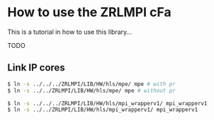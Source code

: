 How to use the ZRLMPI cFa
============================

This is a tutorial in how to use this library...

TODO



## Link IP cores 
```bash
$ ln -s ../../../ZRLMPI/LIB/HW/hls/mpe/ mpe # with pr
$ ln -s ../../ZRLMPI/LIB/HW/hls/mpe/ mpe # without pr

$ ln -s ../../../ZRLMPI/LIB/HW/hls/mpi_wrapperv1/ mpi_wrapperv1
$ ln -s ../../ZRLMPI/LIB/HW/hls/mpi_wrapperv1/ mpi_wrapperv1


```
